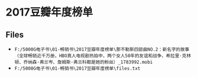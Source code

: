 # 2017豆瓣年度榜单

## Files

- `F:/5000G电子书\01-畅销书\2017豆瓣年度榜单\那不勒斯四部曲NO.2：新名字的故事（全球畅销近千万册，HBO真人电视剧热拍中，两个女人50年的友谊和战争，希拉里·克林顿、乔纳森·弗兰岑、詹姆斯·弗兰科都是她的粉丝）_1783992.mobi`
- `F:/5000G电子书\01-畅销书\2017豆瓣年度榜单\files.txt`
